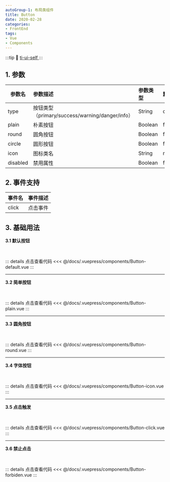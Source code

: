 ```yaml
---
autoGroup-1: 布局类组件
title: Button
date: 2020-02-28
categories:
- FrontEnd
tags:
- Vue
- Components
---
```

:::tip
 :link: [ ti-ui-self ](https://www.npmjs.com/package/ti-ui-self)
:::
<!-- more -->
## 1. 参数

| 参数名   | 参数描述                                        | 参数类型 | 默认值  |
| -------- | :---------------------------------------------- | :------- | :------ |
| type     | 按钮类型（primary/success/warning/danger/info） | String   | default |
| plain    | 朴素按钮                                        | Boolean  | false   |
| round    | 圆角按钮                                        | Boolean  | false   |
| circle   | 圆形按钮                                        | Boolean  | false   |
| icon     | 图标类名                                        | String   | null    |
| disabled | 禁用属性                                        | Boolean  | false   |

## 2. 事件支持

| 事件名 | 事件描述 |
| ------ | -------- |
| click  | 点击事件 |

## 3. 基础用法

**3.1 默认按钮**

<br>
<Button-default/>

::: details 点击查看代码
<<< @/docs/.vuepress/components/Button-default.vue
:::

<hr>

**3.2 简单按钮**

<br>
<Button-plain/>

::: details 点击查看代码
<<< @/docs/.vuepress/components/Button-plain.vue
:::

<hr>

**3.3 圆角按钮**

<br>
<Button-round/>

::: details 点击查看代码
<<< @/docs/.vuepress/components/Button-round.vue
:::

<hr>

**3.4 字体按钮**

<br>
<Button-icon/>

::: details 点击查看代码
<<< @/docs/.vuepress/components/Button-icon.vue
:::

<hr>

**3.5 点击触发**

<br>
<Button-click/>

::: details 点击查看代码
<<< @/docs/.vuepress/components/Button-click.vue
:::

<hr>

**3.6 禁止点击**

<br>
<Button-forbiden/>

::: details 点击查看代码
<<< @/docs/.vuepress/components/Button-forbiden.vue
:::
